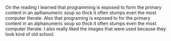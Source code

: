 On the reading I learned that programming is exposed to form the primary content in an aplhanumeric soup so thick it often stumps even the most computer literate. Also that programing is exposed to for the primary content in an alphanumeric soup so thick it often stumps even the most computer literate. I also really liked the images that were used because they look kind of old school.
